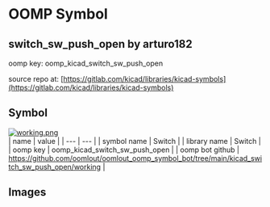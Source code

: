 # OOMP Symbol  
## switch_sw_push_open  by arturo182  
  
oomp key: oomp_kicad_switch_sw_push_open  
  
source repo at: [https://gitlab.com/kicad/libraries/kicad-symbols](https://gitlab.com/kicad/libraries/kicad-symbols)  
## Symbol  
  
[![working.png](working_600.png)](working.png)  
| name | value | 
| --- | --- | 
| symbol name | Switch | 
| library name | Switch | 
| oomp key | oomp_kicad_switch_sw_push_open | 
| oomp bot github | https://github.com/oomlout/oomlout_oomp_symbol_bot/tree/main/kicad_switch_sw_push_open/working | 
## Images  
